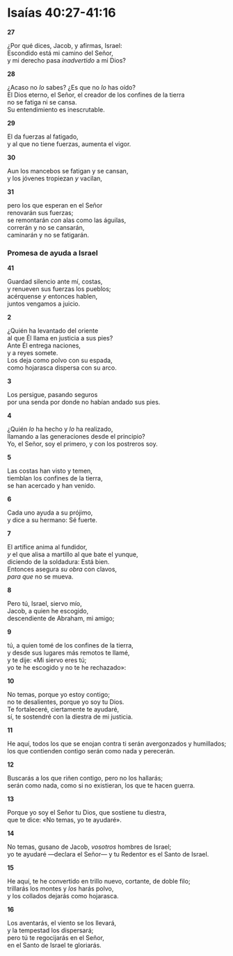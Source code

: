 # Isaías 40:27-41:16



**27** 

¿Por qué dices, Jacob, y afirmas, Israel:  
Escondido está mi camino del Señor,  
y mi derecho pasa *inadvertido* a mi Dios?

**28** 

¿Acaso no *lo* sabes? ¿Es que no *lo* has oído?  
El Dios eterno, el Señor, el creador de los confines de la tierra  
no se fatiga ni se cansa.  
Su entendimiento es inescrutable.

**29** 

El da fuerzas al fatigado,  
y al que no tiene fuerzas, aumenta el vigor.

**30** 

Aun los mancebos se fatigan y se cansan,  
y los jóvenes tropiezan *y* vacilan,

**31** 

pero los que esperan en el Señor  
renovarán sus fuerzas;  
se remontarán *con* alas como las águilas,  
correrán y no se cansarán,  
caminarán y no se fatigarán.

### **Promesa de ayuda a Israel**

**41** 

Guardad silencio ante mí, costas,  
y renueven sus fuerzas los pueblos;  
acérquense *y* entonces hablen,  
juntos vengamos a juicio.

**2** 

¿Quién ha levantado del oriente  
al que Él llama en justicia a sus pies?  
Ante Él entrega naciones,  
y a reyes somete.  
Los deja como polvo con su espada,  
como hojarasca dispersa con su arco.

**3** 

Los persigue, pasando seguros  
por una senda por donde no habían andado sus pies.

**4** 

¿Quién *lo* ha hecho y *lo* ha realizado,  
llamando a las generaciones desde el principio?  
Yo, el Señor, soy el primero, y con los postreros soy.

**5** 

Las costas han visto y temen,  
tiemblan los confines de la tierra,  
se han acercado y han venido.

**6** 

Cada uno ayuda a su prójimo,  
y dice a su hermano: Sé fuerte.

**7** 

El artífice anima al fundidor,  
*y* el que alisa a martillo al que bate el yunque,  
diciendo de la soldadura: Está bien.  
Entonces asegura *su obra* con clavos,  
*para que* no se mueva.

**8** 

Pero tú, Israel, siervo mío,  
Jacob, a quien he escogido,  
descendiente de Abraham, mi amigo;

**9** 

tú, a quien tomé de los confines de la tierra,  
y desde sus lugares más remotos te llamé,  
y te dije: «Mi siervo eres tú;  
yo te he escogido y no te he rechazado»:

**10** 

No temas, porque yo estoy contigo;  
no te desalientes, porque yo soy tu Dios.  
Te fortaleceré, ciertamente te ayudaré,  
sí, te sostendré con la diestra de mi justicia.

**11** 

He aquí, todos los que se enojan contra ti serán avergonzados y humillados;  
los que contienden contigo serán como nada y perecerán.

**12** 

Buscarás a los que riñen contigo, pero no los hallarás;  
serán como nada, como si no existieran, los que te hacen guerra.

**13** 

Porque yo soy el Señor tu Dios, que sostiene tu diestra,  
que te dice: «No temas, yo te ayudaré».

**14** 

No temas, gusano de Jacob, *vosotros* hombres de Israel;  
yo te ayudaré —declara el Señor— y tu Redentor es el Santo de Israel.

**15** 

He aquí, te he convertido en trillo nuevo, cortante, de doble filo;  
trillarás los montes y *los* harás polvo,  
y los collados dejarás como hojarasca.

**16** 

Los aventarás, el viento se los llevará,  
y la tempestad los dispersará;  
pero tú te regocijarás en el Señor,  
en el Santo de Israel te gloriarás.
